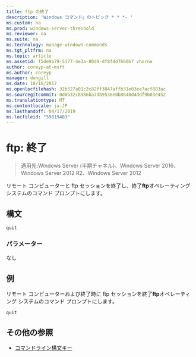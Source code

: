 ```yaml
---
title: ftp の終了
description: 'Windows コマンド」のトピック * * *- '
ms.custom: na
ms.prod: windows-server-threshold
ms.reviewer: na
ms.suite: na
ms.technology: manage-windows-commands
ms.tgt_pltfrm: na
ms.topic: article
ms.assetid: f5de9a79-5177-4e3a-80d9-df8f4d7660b7 vhorne
author: coreyp-at-msft
ms.author: coreyp
manager: dongill
ms.date: 10/16/2017
ms.openlocfilehash: 32b527a01c2c82ff3847affb31e03ee7acf883ac
ms.sourcegitcommit: 0d0b32c8986ba7db9536e0b8648d4ddf9b03e452
ms.translationtype: MT
ms.contentlocale: ja-JP
ms.lasthandoff: 04/17/2019
ms.locfileid: "59819483"
---
```

# <a name="ftp-quit"></a>ftp: 終了

>適用先:Windows Server (半期チャネル)、Windows Server 2016、Windows Server 2012 R2、Windows Server 2012

リモート コンピューターと ftp セッションを終了し、終了**ftp**オペレーティング システムのコマンド プロンプトにします。   
## <a name="syntax"></a>構文  
```  
quit  
```  
### <a name="parameters"></a>パラメーター  
なし  
## <a name="BKMK_Examples"></a>例  
リモート コンピューターおよび終了時に ftp セッションを終了**ftp**オペレーティング システムのコマンド プロンプトにします。  
```  
quit  
```  
## <a name="additional-references"></a>その他の参照  
-   [コマンドライン構文キー](command-line-syntax-key.md)  
